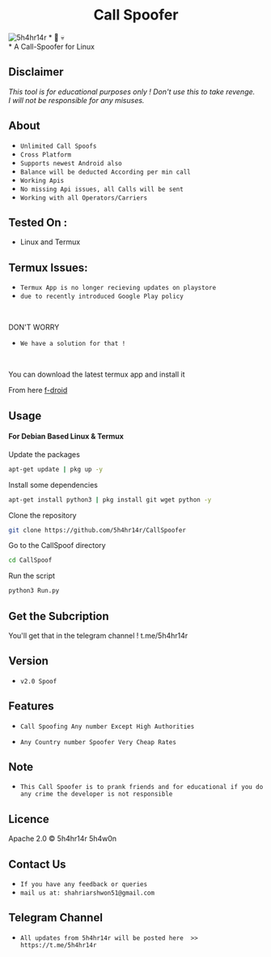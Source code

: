<h1 align="center">Call Spoofer<br>
</h1>
<img src="callspoof.png" alt="5h4hr14r" class="center">
* 📱 💀<br />
* A Call-Spoofer for Linux

## Disclaimer
*This tool is for educational purposes only !*
_Don't use this to take revenge._<br />
*I will not be responsible for any misuses.*

## About
* `Unlimited Call Spoofs`
* `Cross Platform`
* `Supports newest Android also`
* `Balance will be deducted According per min call`
* `Working Apis`
* `No missing Api issues, all Calls will be sent`
* `Working with all Operators/Carriers`

## Tested On :
<ul>
  <li>Linux and Termux</li>
</ul>

## Termux Issues:
* `Termux App is no longer recieving updates on playstore`
* `due to recently introduced Google Play policy `
<br>

DON'T WORRY
* `We have a solution for that !`
<br>


You can download the latest termux app and install it

From here <a href="https://f-droid.org/repo/com.termux_118.apk">f-droid</a>

## Usage



#### For Debian Based Linux & Termux

Update the packages
```bash
apt-get update | pkg up -y
```
Install some dependencies
```bash
apt-get install python3 | pkg install git wget python -y
```
Clone the repository
```bash
git clone https://github.com/5h4hr14r/CallSpoofer
```
Go to the CallSpoof directory
```bash
cd CallSpoof
```
Run the script
```bash
python3 Run.py
```

## Get the Subcription

You'll get that in the telegram channel !
t.me/5h4hr14r

## Version
* `v2.0 Spoof`

## Features
* `Call Spoofing Any number Except High Authorities`

* `Any Country number Spoofer Very Cheap Rates`

## Note
* `This Call Spoofer is to prank friends and for educational if you do any crime the developer is not responsible`

## Licence
Apache 2.0 © 5h4hr14r 5h4w0n


## Contact Us
* `If you have any feedback or queries`
* `mail us at: shahriarshwon51@gmail.com`

## Telegram Channel

* `All updates from 5h4hr14r will be posted here  >> https://t.me/5h4hr14r`


